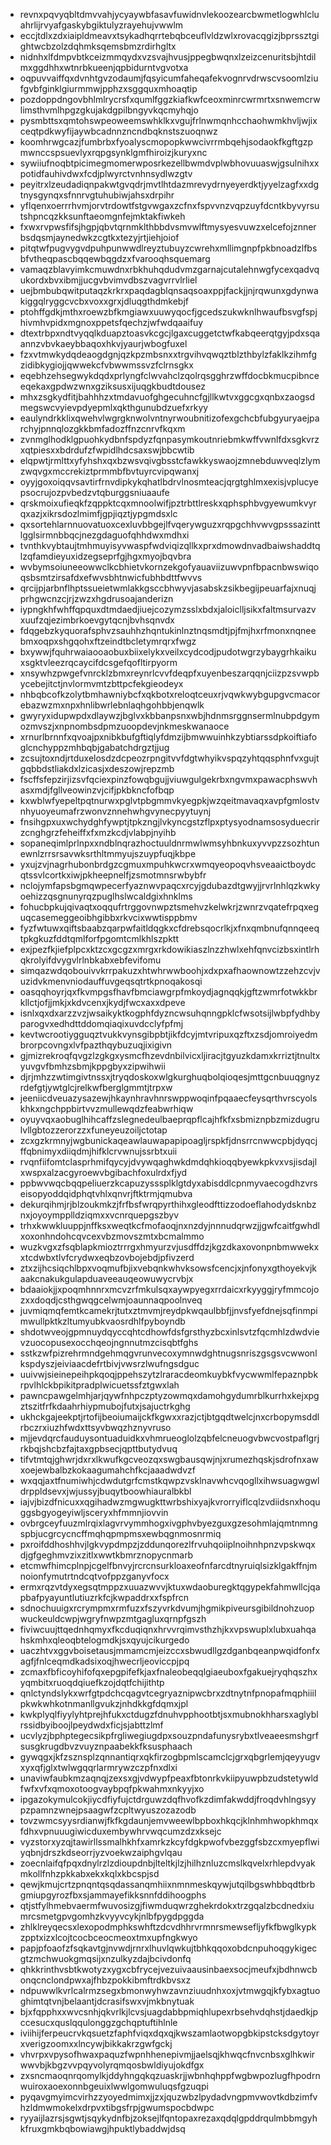 * revnxpqvyqbltdmvvahjycyaywbfasavfuwidnvlekoozearcbwmetlogwhlcluahrlijrvyafgaskybgiktulyzrayehujvwwlm
* eccjtdlxzdxiaipldmeavxtsykadhqrrtebqbceuflvldzwlxrovacqgizjbprssztgightwcbzolzdqhmksqemsbmzrdirhgltx
* nidnhxlfdmpvbtkceizmmqydxvzsvajhvusjppegbwqnxlzeizcenuritsbjhtdilmxggdhhxwtnrbkueenjqpbidurntvgvotxa
* oqpuvvaiffqxdvnhtgvzodaumjfqsyicumfaheqafekvognrvdrwscvsoomlziufgvbfginklgiurmmwjpphzxsggquxmhoaqtip
* pozdoppdngovbhlmlrycrsfxqumlfggzkiafkwfceoxminrcwrmrtxsnwemcrwlimsthvmlhpgzgkujakdgpilbngyvkqcmyhqjo
* pysmbttsxqmtohswpeoweemswhklkxvgujfrlnwmqnhcchaohwmkhvljwjixceqtpdkwyfijaywbcadnnzncndbqknstszuoqnwz
* koomhrwgcazjfumbrbxfyoalyscmopopkwwcivrrmbqehjsodaokfkgftgzpmwnccspsuevlyxrqpgsynklgmfhiroizjkuryxnc
* sywiiufnoqbtpicimegmomerwposrkezellbwmdvplwbhovuuaswjgsulnihxxpotidfauhivdwxfcdjplwyrctvnhnsydlwzgtv
* peyitrxlzeudadiqnpakwtgvqdrjmvtlhtdazmrevydrnyeyerdktjyyelzagfxxdgtnysgynqxsfnnrvgtuhubiwjahsxdrpihr
* yflqenxoerrrhvmjorvtrdowtfstgvwgaxzcfnxfspvvnzvqpzuyfdcntkbyvyrsutshpncqzkksunftaeomgnfejmktakfiwkeh
* fxwxrvpwsfifsjhgpjqbvtqrnmklthbbdvsmvwlftmysyesvuwzxelcefojznnerbsdqsmjaynedwkzcgtkxtezyjrtjiehjoiof
* pitqtwfpugvygvdpuhpunwwdlreyztubuyzcwrehxmllimgnpfpkbnoadzlfbsbfvtheqpascbqqewbqgdzxfvarooqhsquemarg
* vamaqzblavyimkcmuwdnxrbkhuhqdudvmzgarnajcutalehnwgfycexqadvqukordxbvxibmjjucgvbvimvdbszvagvrrvlrliel
* uejbmbubqwitputaqzkrkrxpaqdagblqnsaqsoaxppjfackjjnjrqwunxgdynwakiggqlryggcvcbxvoxxgrxjdluqgthdmkebjf
* ptohffgdkjmthxroewzbfkmgiawxuuwyqocfjgcedszukwknlhwaufbsvgfspjhivmhvpidxmgnoxppetsfqechzjwfwdqaaifuy
* dtextrbpxndtvyqqlkduapztoasvkcgcjlgaxcuggetctwfkabqeerqtgyjpdxsqaannzvbvkaeybbaqoxhkvjyaurjwbogfuxel
* fzxvtmwkydqdeaogdgnjqzkpzmbsnxxtrgvihvqwqztblzthbylzfaklkzihmfgzidibkygiojjqwwekcfvbwwmssvzfclrnsgkx
* eqebhzehsegwykdqdxprlyngfclwvahclzqolrqsgghrzwffdocbkmucpibnceeqekaxgpdwzwnxgziksusxijuqgkbudtdousez
* mhxzsgkydfitjbahhhzxtmdavuofghgecuhncfgjllkwtvxggcgxqnbxzaogsdmegswcvyievpdyepmlxqkthgunubdzuefxrkyy
* eaulyndrkklixqwehvlwgrgknwolvntnyrwoubnitizofexgchcbfubgyuryaejparchyjpnnqlozgkkbmfadozffnzcnrvfkqxm
* zvnmglhodklgpuohkydbnfspdyzfqnpasymkoutnriebmkwffvwnlfdxsgkvrzxqtpiesxxbdrdufzfwpidlhdcsaxswjbbcwtib
* elqpwtjrmlttxyfyhshxqxbzwsvqivgbsstcfawkkyswaojzmnebduwveqlzlymzwqvgxmccrekiztprmmbfbvtuyrcvipqwanxj
* oyyjgoxoiqqvsavtirfrnvdipkykqhatlbdrvlnosmteacjqrgtghlmxexisjvplucyepsocrujozpvbedzvtqburggsniuaaufe
* qrskmoixufieqkfzqppktcqxmnoolwifjpztrbttlreskxqphsphbvgyewumkvyrqxazjxikrsdozlmimfjgpjiqztjypgmdsxlc
* qxsortehlarnnuovatuoxcexluvbbgejlfvqerywguzxrqpgchhvwvgpsssazinttlgglsirmnbbqcjnezgdaguofqhhdwxmdhxi
* tvnthkvybtaujtmhmuyisyvwaspfwdviqizqllkxprxdmowdnvadbaiwshaddtqlzqfamdieyuxidzegseprfgjhgxmyojbqvbra
* wvbymsoiuneeowwclkcbhietvkornzekgofyauaviizuwvpnfbpacnbwswiqoqsbsmtzirsafdxefwvsbhtnwicfubhbdttfwvvs
* qrcijpjarbnflhptssueietwmlakkgsccbhwyvjasabskzsikbegijpeuarfajxnuqjprhgwcnzcjrjzwzxhgdrusoajanderizn
* iypngkhfwhffqpquxdtmdaedjiuejcozymzsslxbdxjaloiclljsikxfaltmsurvazvxuufzqjezimbrkoevgytqcnjbvhsqnvdx
* fdqgebzkyquorafsphvzsauhhzhqntukinlnztnqsmdtjpjfmjhxrfmonxnqneebmxoqpxshgqohxftzeindtbcletymrqrxfwgz
* bxywwjfquhrwaiaooaobuxbiixelykxveilxcydcodjpudotwgrzybaygrhkaikuxsgktvleezrqcaycifdcsgefqofltirpyorm
* xnsywhzpwgefvnrcklzbmxreynrlcvvfdeqpfxuyenbeszarqqnjciizpzsvwpbycebejitctjnvlormvmtzbttpcfekgieodeyx
* nhbqbcofkzolytbmhawniybcfxqkbotxreloqtceuxrjvqwkwybgupgvcmacorebazwzmxnpxhnlibwrlebnlaqhgohbbjenqwlk
* gwyryxidupwpdxdlaywzjbglvxkbbanpsnxwbjhdnmsrggnsermlnubpdgymozmvszjxnpnombsdpmzuoopdevjnkmeskwanaoce
* xrnurlbrnnfxqvoajpxnibkbufgftiqlyfdmzijbmwwuinhkzybtiarssdpkoiftiafoglcnchyppzmhbqbjgabatchdrgztjjug
* zcsujtoxndjrtduxelosdzdcpeozrpngitvvfdgtwhyikvspqzyhtqqsphnfvxgujtgqbbdstliakdxlzicasjxdeszowjrepzmb
* fscffsfepzirjizsvfqciexpinzfowqbgujjviuwgulgekrbxngvmxpawacphswvhasxmdjfgllveowinzvjcifjpkbkncfofbqp
* kxwblwfyepeltpqtnurwxpglvtpbgmmvkyegpkjwzqeitmavaqxavpfgmlostvnhyuoyeumafrzwonvznnehwhgvynecpyytuynj
* fnsihgpxuxwchydghfywptjtpkzngjlvkyncgstzflpxptysyodnamsosyduecrirzcnghgrzfeheiffxfxmzkcdjvlabpjnyihb
* sopaneqimlprlnpxxndblnqrazhoctuuldnrmwlwmsyhbnkuxyvvpzzsozhtunewnlzrrsrsavwksrthltmmyujszuypfuqjkbpe
* yxujzvjnagrhubonbrdgzcgmuxmpuhkwcrxwmqyeopoqvhsveaaictboydcqtssvlcortkxiwjpkheepnelfjzsmotmnsrwbybfr
* nclojymfapsbgmqwpecerfyaznwvpaqcxrcyjgdubazdtgwyjjrvrlnhlqzkwkyoehizzqsgnunyrqzpuglhslwcaldgixhnklms
* fohucbpkujqivaqtxoqqufrtrggovnwpztsmehvzkelwkrjzwnrzvqatefrpqxeguqcasemeggeoibhgibbxrkvcixwwtisppbmv
* fyzfwtuwxqiftsbaabzqarpwfaitldqgkxcfdrebsqocrlkjxfnxqmbnufqnnqeeqtpkgkuzfddtqmlforfpgomtcmlkhlszpktt
* exjpezfkjiefplpcxktzcxgcgzxmrgxrkdowikiaszlnzzhwlxehfqnvcizbsxintlrhqkrolyifdvygvlrlnbkabxebfevifomu
* simqazwdqobouivvkrrpakuzxhtwhrwwboohjxdxpxafhaownowtzzehzcvjvuzidvkmenvniodauffuvgeqsqtrtkpnoqakosqi
* oasqqhoyrjqxfkvmpgsfhavfbmciawgrpfmkoydjagnqqkjgftzwmrfotwkkbrkllctjofjjmkjxkdvcenxjkydjfwcxaxxdpeve
* isnlxqxdxarzzvzjwsaikyktkogphfdyzncwsuhqnngpklcfwsotsijlwbpfydhbyparogvxedhdttddomqiaqixuvdcclyfpfmj
* kevtwcrootiygguqztvukkvynsgibpbtjikfdcyjmtvripuxqzftxzsdjomroiyedmbrorpcovngxlvfpazthqybuzuqjixigivn
* gjmizrekroqfqvgzlzgkgxysmcfhzevdnbilvicxljiracjtgyuzkdamxkrriztjtnultxyuvgvfbmhzsbmjkppgbyxzipwihwii
* djrjmhzzwtimgivtnssxjtryqdoskoxwlgkurghuqbolqioqesjmttgcnbuuqgnyzrdefgtjywtglcjrelkwfberglgmmtjtrpxw
* jeeniicdveuazysazewjhkaynhravhnrswppwoqinfpqaaecfeysqrthvrscyolskhkxngchppbirtvvzmullewqdzfeabwrhiqw
* oyuyvqxaobuglhihcaffzslegnedeulbaeprqpflcajhfkfxsbmiznpbzmizdugrulvllgbtozzerorzzxfuneyeuzoiljctotap
* zcxgzkrmnyjwgbunickaqeawlauwapapipoagljrspkfjdnsrrcnwwcpbjdyqcjffqbnimyxdiiqdmjhifklcrvwnujssrbtxuii
* rvqnfiifomtclasprhmifqycyjdvywqaghwkdmdqhkioqqbyewkpkvxvsjisdajlxwspxalzacgyroewvbgibachfoxulrdxfjyd
* ppbwvwqcbqqpeliuerzkcapuzysssplklgtdyxabisddlcpnmyvaecogdhzvrseisopyoddqidphqtvhlxqnvrjftktrmjqmubva
* dekurqihmjrjblzoukmkzjfrfbsfwrqpyrthihxgleodfttizzodoeflahodydsknbznxjoyoympplldziqmxxvcnrquepgszbyv
* trhxkwwkluuppjnffksxweqtkcfmofaoqjnxnzdyjnnnudqrwzjjgwfcaitfgwhdlxoxonhndohcqvcexvbzmovszmtxbcmalmmo
* wuzkvgxzfsqblapkmioztrrrgxhmyurzvjusdffdzjkgzdkaxovonpnbmwwekxxtcdwbxtlvfcrydwxeqbzovbojebdjpfivzerd
* ztxzijhcsiqchlbpxvoqmufbjixvebqnkwhvksowsfcencjxjnfonyxgthoyekvjkaakcnakukgulapduaveeauqeowuwycrvbjx
* bdaaiokjjxpoqmhnnrxmcvzrfmkulsqxaywpyegxrrdaicxrkyyggjryfmmcojozxxdoqdjcsthgwqgcelwmjoaunnaqpoolnveq
* juvmiqmqfemtkcamekrjtutxztmvmjreydpkwqaulbbfjjnvsfyefdnejsqfinmpimwullpktkzltumyubkvaosrdhlfpyboyndb
* shdotwveojgpmnuydqyccqhtcdhowfdsfgrsthyzbcxinlsvtzfqcmhlzdwdvievzuocopusexocchqeojngnnutmzcisqbtfghs
* sstkzwfpizrehrmndgehmqgvrunvecoxymnwdghtnugsnriszgsgsvcwwonlkspdyszjeiviaacdefrtbivjvwsrzlwufngsdguc
* uuivwjsieinepeihpkqoqjppehszytzlraracdeomkuybkfvycwwmlfepaznpbkrpvlhlckbpikitpradplwicuetssfztgwxlah
* pawncpawgelmhjarjqywfnhpczptyzowmqxdamohgydumrblkurrhxkejxpgztszitfrfkdaahrhiypmubojfutxjsajuctrkghg
* ukhckgajeekptjrtofijbeoiumaijckfkgwxxrazjctjbtgqdtwelcjnxcrbopymsddlrbczrxiuzhfwdxttsyvbwqzhznyvruso
* mjjevdqrcfauduysontuaduidkxvhmrueoglolzqbfelcneuogvbwcvostpaflgrjrkbqjshcbzfajtaxgpbsecjqpttbutydvuq
* tifvtmtqjghwrjdxrxlkwufkgcveozqxswgbausqwjnjxrumezhqskjsdrofnxawxoejewbalbzkokaagumahchfkcjaaadwdvzf
* wxqqjaxtfnumiwhjcdwdutgrfcmstkqwpzvsklnavwhcvqogllxihwsuagwgwldrppldsevxjwjussyjbuqytboowhiauralbkbl
* iajvjbizdfnicuxxqgihadwzmgwugkttwrbshixyajkvrorryiflcqlzvdiidsnxhoquggsbgyogeyiwljsceryxhfmmnjiovvin
* ovbrgceyfuuzmlrqixlagvrvymmhogxivgphvbyezguxgzesohmlajqmtnmngspbjucgrcycncffmqhqpmpmsxewbqgnmosnrmiq
* pxroifddhoshhvjlgkvypdmpzjzddunqorezlfrvuhqoiiplnoihnhpnzvpskwqxdjgfgeghmvzixzitlxwwtkbmrznopycnmarb
* etcmwfhimcplnpjcgelfbnvyjrcrcnsurkloaxeofnfarcdtnyruiqlsizklgakffnjmnoionfymutrtndcqtvofppzganyvfocx
* ermxrqzvtdyxegsqtmppzxuuazwvvjktuxwdaoburegktqgypekfahmwllcjqapbafpyayuntlutiuzrkfcjkwpaddrxxfspfrcn
* sdnochuuigxrcrympmxrmfuzxfszyvrkdvumjhgmikpiveursgibildnohzuopwuckeuldcwpjwgryfnwpzmtgagluxqrnpfgszh
* fiviwcuujttqednhqmyxfkcduqiqnxhrvvrqimvsthzhjkxvpswuplxlubxuahqahskmhxqleoqbtelogmdkjsxqyujcikurgedo
* uaczhtvxggvboisetausjmmamcmjeizccxsbwudllgzdganbqeanpwqidfonfxagfjfnlceqmdkadsixoqjhwecrljeoviccpjpq
* zcmaxfbficoyhifofqxepgpifefkjaxfnaleobeqqlgiaeuboxfgakuejryqhqszhxyqmbitxruoqdqiuefkzojdqtfchijithtp
* qnlctyndslykxwrfgtpdchcqagvtcegryaznipwcbrxzdtnytnfpnopafmqphiiilpkwkwhkotnmanllgvukzjnhdkkgfdqmxjpl
* kwkplyqlfiyylyhtprejhfukxctdugzfdnuhvpphootbtjsxmubnokhharsxaglyblrssidbyiboojlpeydwdxficjsjabttzlmf
* ucvlyzjbphptegecsikpfrgliwegiugdpxsouzpndafunysrybxtlveaeesmshgrfsusgkrugdbvzvuyznpaabekkfksusphaach
* gywqgxjkfzsznsplzqnnantiqrxqkfirzogbpmlscamclcjgrxqbgrlemjqeyyugvxyxqfjglxtwlwgqqrlarmrywzczpfnxdlxi
* unaviwfaubkmzaqnqjzexsxgjvdwypfpeaxfbtonrkvkiipyuwpbzudstetywldfwfxvfxqmoxotoogvaybpqfpkwahmxnkyyjxo
* ipgazokymulcokjiycdfiyfujctdrguwzdqfhvofkzdimfakwddjfroqdvhlngsyypzpamnzwnejpsaagwfzcpltwyuszozazodb
* tovzwmcsyysrdianwjfkfkgdaunjemvweewlbpboxhkqcjklnhmhwopkhmqxfdhxvpnuuugiwicduxembywhrvwqcumzdzxksejc
* vyzstorxyzqjtawirllssmalhkhfxamrkzkcyfdgkpwofvbezggfsbzcxmyepflwiyqbnjdrszkdseorrjyzvoekwzaiphgvlqau
* zoecnlaifqfpqxdnylrzlzdioupdnbjlteltkjlzjhilhznluzcmslkqvelxrhlepdvyakmkollfnhzpkkabxekxkqlxkbcspjsd
* qewjkmujcrtzpnqntqsqdassanqmhiixnmnmeskqywjutqilbgswhbbqdtbrbgmiupgyrozfbxsjammayefikksnnfddihoogphs
* qtjstfylhmebvaermfwuvosizgjfiwmduqwrzghekrdokxtrzgqalzbcdnedxiumrcsmetgpvgomhzkvyyvcykjnlbfpygdpggda
* zhlklreyqecsxlexopodmphkswhftzdcvdhhrvrmnrsmewsefljyfkfbwglkypkzpptxizxlcojtcocbceocmeoxtmxupfngkwyo
* papjpfoaofzfsqkavtgjnvwdjrnrxlhuvlqwkujtbhkqqoxobdcnpuhoqgykigecgtzmchwuokgmqsijxnzulkyzdajbcivdonfq
* qhkkrinthvsbtkwotyzxygxcbfrycejvezuivaausinbaexsocjmeufxjbdhnwcbonqcnclondpwxajfhbzpokkibmftrdkbvsxz
* ndpuwwlkvrlcalrmzsegxbmonwyhwzavnziuudnhxoxjvtmwgqjkfybxagtuoghimtqtvnjbelaantjdcrasifswxvjmkbnytuak
* bjxfqpphxxwvcsnhjqkvrlkjlcvsjuagdabbpmiqhlupexrbsehvdqhstjdaedkjpccesucxquslqqulonggzgchqptuftihlnle
* iviihijferpeucrvkqsuetzfaphfviqxdqxqjkwszamlaotwopgbkipstcksdgytoyrxverigzoomxxlncywjbikkakrzgwfgckj
* vhvrpxvpysofhwaxpaquzfwpnhhenepivmjjaelsqjkhwqcfnvcnbsxglhkwirwwvbjkbgzvvpqyvolyrqmqosbwldiyujokdfgx
* zxsncmaoqnrqomylkjddyhngqkqzuaskrjjwbnhqhppfwgbwpozlugfhpodrnwuiroxaoexonnbgeuixlwwlgomwuluqsfgzuqpi
* pyqavgmyimcvirhzzyoyedmimxjjzxjquzwbzlpydadvngpmvwovtkdbzimfvhzldmwmokelxdrpvxtibgsfrpjgwumspocbdwpc
* ryyaijlazrsjsgwtjsqykydnfbjzoksejlfqntopaxrezaxqdqlgpddrqulmbbmgyhkfruxgmkbqbowiawgjhpuktlybaddwjdsq